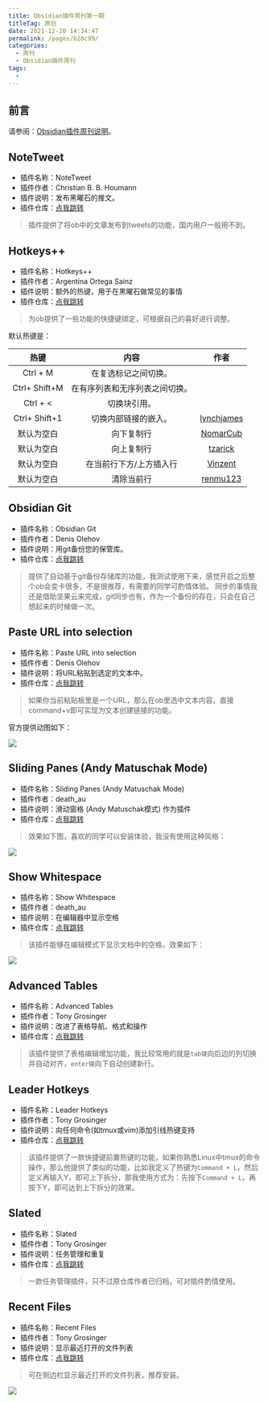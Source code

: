 ```yaml
---
title: Obsidian插件周刊第一期
titleTag: 原创
date: 2021-12-20 14:34:47
permalink: /pages/b20c99/
categories:
  - 周刊
  - Obsidian插件周刊
tags:
  - 
---
```


## 前言

请参阅：[Obsidian插件周刊说明](https://wiki.eryajf.net/pages/bcc523/)。

## NoteTweet

- 插件名称：NoteTweet
- 插件作者：Christian B. B. Houmann
- 插件说明：发布黑曜石的推文。
- 插件仓库：[点我跳转](https://github.com/chhoumann/notetweet_obsidian)

> 插件提供了将ob中的文章发布到tweets的功能，国内用户一般用不到。

## Hotkeys++

- 插件名称：Hotkeys++
- 插件作者：Argentina Ortega Sainz
- 插件说明：额外的热键，用于在黑曜石做常见的事情
- 插件仓库：[点我跳转](https://github.com/argenos/hotkeysplus-obsidian)

> 为ob提供了一些功能的快捷键绑定，可根据自己的喜好进行调整。

默认热键是：

|     热键      |              内容              |                    作者                     |
| :-----------: | :----------------------------: | :-----------------------------------------: |
|   Ctrl + M    |      在复选标记之间切换。      |                                             |
| Ctrl+ Shift+M | 在有序列表和无序列表之间切换。 |                                             |
|   Ctrl + <    |          切换块引用。          |                                             |
| Ctrl+ Shift+1 |      切换内部链接的嵌入。      | [lynchjames](https://github.com/lynchjames) |
|  默认为空白   |           向下复制行           |   [NomarCub](https://github.com/NomarCub)   |
|  默认为空白   |           向上复制行           |    [tzarick](https://github.com/tzarick)    |
|  默认为空白   |    在当前行下方/上方插入行     |   [Vinzent](https://github.com/Vinzent03)   |
|  默认为空白   |           清除当前行           |   [renmu123](https://github.com/renmu123)   |



## Obsidian Git

- 插件名称：Obsidian Git
- 插件作者：Denis Olehov
- 插件说明：用git备份您的保管库。
- 插件仓库：[点我跳转](https://github.com/denolehov/obsidian-git)

> 提供了自动基于git备份存储库的功能，我测试使用下来，感觉开启之后整个ob会变卡很多，不是很推荐，有需要的同学可酌情体验。
> 同步的事情我还是借助坚果云来完成，git同步也有，作为一个备份的存在，只会在自己想起来的时候做一次。

## Paste URL into selection

- 插件名称：Paste URL into selection
- 插件作者：Denis Olehov
- 插件说明：将URL粘贴到选定的文本中。
- 插件仓库：[点我跳转](https://github.com/denolehov/obsidian-url-into-selection)

> 如果你当前粘贴板里是一个URL，那么在ob里选中文本内容，直接command+v即可实现为文本创建链接的功能。

官方提供动图如下：

![](http://t.eryajf.net/imgs/2021/12/7175b62c1488b899.gif)

## Sliding Panes (Andy Matuschak Mode)

- 插件名称：Sliding Panes (Andy Matuschak Mode)
- 插件作者：death_au
- 插件说明：滑动窗格 (Andy Matuschak模式) 作为插件
- 插件仓库：[点我跳转](https://github.com/deathau/sliding-panes-obsidian)

> 效果如下图，喜欢的同学可以安装体验，我没有使用这种风格：

![](http://t.eryajf.net/imgs/2021/12/3d12de1b6ef21b5e.gif)

## Show Whitespace

- 插件名称：Show Whitespace
- 插件作者：death_au
- 插件说明：在编辑器中显示空格
- 插件仓库：[点我跳转](https://github.com/deathau/cm-show-whitespace-obsidian)

> 该插件能够在编辑模式下显示文档中的空格，效果如下：

![](http://t.eryajf.net/imgs/2021/12/2b5bca1a5a03fb3e.png)

## Advanced Tables

- 插件名称：Advanced Tables
- 插件作者：Tony Grosinger
- 插件说明：改进了表格导航、格式和操作
- 插件仓库：[点我跳转](https://github.com/tgrosinger/advanced-tables-obsidian)

> 该插件提供了表格编辑增加功能，我比较常用的就是`tab键`向后边的列切换并自动对齐，`enter键`向下自动创建新行。


## Leader Hotkeys

- 插件名称：Leader Hotkeys
- 插件作者：Tony Grosinger
- 插件说明：向任何命令(如tmux或vim)添加引线热键支持
- 插件仓库：[点我跳转](https://github.com/tgrosinger/leader-hotkeys-obsidian)

> 该插件提供了一款快捷键前置热键的功能，如果你熟悉Linux中tmux的命令操作，那么他提供了类似的功能，比如我定义了热键为`Command + L`，然后定义再输入Y，即可上下拆分，那我使用方式为：先按下`Command + L`，再按下Y，即可达到上下拆分的效果。

## Slated

- 插件名称：Slated
- 插件作者：Tony Grosinger
- 插件说明：任务管理和重复
- 插件仓库：[点我跳转](https://github.com/tgrosinger/slated-obsidian)

> 一款任务管理插件，只不过原仓库作者已归档，可对插件酌情使用。

## Recent Files

- 插件名称：Recent Files
- 插件作者：Tony Grosinger
- 插件说明：显示最近打开的文件列表
- 插件仓库：[点我跳转](https://github.com/tgrosinger/recent-files-obsidian)

> 可在侧边栏显示最近打开的文件列表，推荐安装。

![](http://t.eryajf.net/imgs/2021/12/518c19cedb753543.png)
